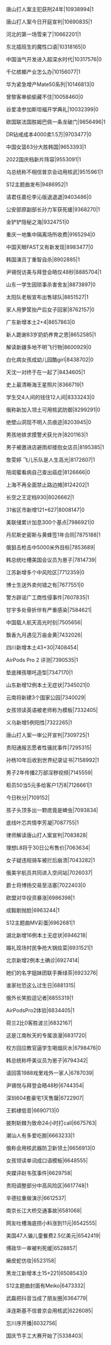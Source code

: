 唐山打人案主犯获刑24年|10938994|1

唐山打人案今日开庭宣判|10690835|1

河北的第一场雪来了|10662201|1

东北插班生的魔性口语|10318165|0

中国油气开发进入超深水时代|10317576|0

千亿槟榔产业怎么办|10156077|1

华为紧急增产Mate50系列|10146813|0

曾黎客串偷偷藏不住|10058460|0

谷爱凌参加斯坦福开学典礼|10032399|0

欧国联法国胜姆巴佩一条龙破门|9856496|1

DR钻戒成本4000卖1.5万|9703477|0

中国女篮63分大胜韩国|9653393|1

2022国庆档新片阵容|9553091|1

乌总统称不相信普京会动用核武|9515961|1

S12主题曲发布|9486952|1

请君任嘉伦李沁版退退退|9403486|0

公安部原副部长孙力军获死缓|9368270|1

金铲铲隐秘之海|9324751|0

重庆一地集中隔离场所收费|9165294|0

中国天眼FAST又有新发现|8983477|0

韩国演员丁重智自杀|8902885|1

尹锡悦访美与拜登会晤仅48秒|8885704|1

山东一学生因琐事杀害舍友|8873897|0

太阳队老板宣布出售球队|8851527|1

家人用箩筐抬产后女子回家|8762157|0

广东新增本土2+4|8657863|0

新人跪谢83岁奶奶养育之恩|8652585|1

解读新疆多地不明飞行物|8600929|0

白化病女孩成幼儿园酷girl|8438702|0

天沈一对终于在一起了|8434605|1

史上最清晰海王星照片|8366719|1

学生交4人间的钱住12人间|8333243|0

俄称新加入领土可用核武防御|8299291|0

绝壁山洞现不明人员痕迹|8203945|0

男孩地铁求摸警犬获允许|8201163|1

男子被邀进店避雨却搂抱女店员|8195385|1

詹雯婷 飞儿乐队是人生高光|8172607|1

陪闺蜜看病自己查出癌症|8126666|0

上海不再全面禁止路边摊|8124202|1

长空之王定档930|8026662|1

31省区市新增121+627|8008147|0

美联储累计加息300个基点|7986921|0

丹尼斯史密斯与黄蜂签1年合同|7875188|1

俄狙击枪击中5000米外目标|7853689|

韩总统吐槽美国会议员为崽子|7814739|

江苏新增多个中风险区|7712359|0

博士生送外卖何错之有|7677551|0

警方辟谣广工商性侵事件|7607835|1

甘宇多处骨折伴有严重感染|7584621|

中国载人航天高光时刻|7505656|

飘香九月遇见万亩金黄|7432026|

四川新增本土43+30|7408454|

AirPods Pro 2 评测|7390535|1

垫底辣孩哪吒造型|7347170|1

山东新增12例本土无症状|7345021|0

云南将新建3个国家公园|7340029|

女孩领读英语被老师称为模板|7332405|

义乌新增5例阳性|7322265|1

唐山打人案一审公开宣判|7309725|1

贵阳通报志愿者性骚扰事件|7295315|

孙杨10年后收到世界纪录证书|7158992|1

男子2年传播2万部淫秽视频|7145559|

柜员50当5元多给客户1万8|7126661|1

今日秋分|7109152|

孩子头顶多出一颗痣竟是蜱虫|7093834|

底线叶芯共情李芳凝|7087755|1

律师解读唐山打人案宣判|7083828|

理想L8将于30日公布售价|7063634|

女子疑违规骑车被拦后崩溃|7043282|1

俄美宇航员共同进入空间站|7026037|

爵士将博扬交易至活塞|7022403|0

欧盟对华投资暴涨|6986398|1

成毅剧抛脸|6963244|1

S12主题曲MV彩蛋|6962681|1

湖北新增16例本土无症状|6946218|

婚礼现场村民争抢大锅烩菜|6931521|1

北京新增2例本土确诊|6927414|

她们的名字姐妹团联手撕绿茶|6923276|

谁家社恐这么过生日|6881315|

俄外长笑脸逗记者|6855319|1

AirPodsPro2体验|6834405|1

荷兰2比0客胜波兰|6832167|

这是江南秋天的专属浪漫|6831720|

校方回应教官逼学生喝烟灰水|6798476|0

韩总统称呼美议员为崽子|6794342|

请回答1988戏里戏外一家人|6787039|

尹锡悦与拜登会晤48秒|6744354|

深圳604套豪宅1天售罄|6722907|

王鹤棣低音|6690713|0

披荆斩棘为致命24小时打call|6675763|

潮汕人有多爱吃朥|6663233|1

俄称会用核武器防卫新领土|6656913|0

女孩领读单词成口语模板|6648555|

央媒评赵韦弦事件|6629758|

贵阳调整部分中高风险区|6617748|1

辛德拉重做演示|6612537|

南京长江大桥交通事故|6581068|

网友吐槽海底捞小料涨到11元|6542555|

美国47人骗儿童餐费2.5亿美元|6542419|

傅政华一审被判死缓|6528857|

癞皮蛇仿妆|6523158|

黑龙江新增本土15+221|6508543|0

S12主题曲封面有Meiko|6473332|

武磊把抖音当成了朋友圈|6364779|

泽连斯基不信普京会用核武|6226085|

忘川序开播|6032756|

国庆节手工大赛开始了|5338403|

